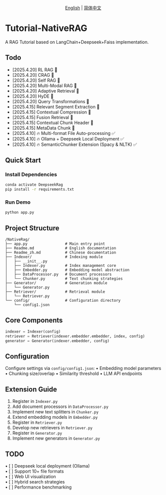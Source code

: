 

<p align="center">
  <a href="https://github.com/Hlufies/OneRAG/blob/main/Tutorial/NativeRag/Readme.md">English</a> | 
  <a href="https://github.com/Hlufies/OneRAG/blob/main/Tutorial/NativeRag/Readme_zh.md">简体中文</a>
</p>

# Tutorial-NativeRAG

A RAG Tutorial based on LangChain+Deepseek+Faiss implementation.

## Todo
- [2025.4.20]  RL RAG 🔄
- [2025.4.20]  CRAG 🔄
- [2025.4.20]  Self RAG 🔄
- [2025.4.20]  Multi-Modal RAG 🔄
- [2025.4.20]  Adaptive Retrieval 🔄
- [2025.4.20]  HyDE 🔄
- [2025.4.20]  Query Transformations 🔄
- [2025.4.15]  Relevant Segment Extraction 🔄
- [2025.4.15]  Contextual Compression 🔄
- [2025.4.15]  Fusion Retrieval 🔄
- [2025.4.15]  Contextual Chunk Header 🔄
- [2025.4.15]  MetaData Chunk 🔄
- [2025.4.10] 🔥 Multi-format File Auto-processing ✅
- [2025.4.10] 🔥 Ollama + Deepseek Local Deployment ✅
- [2025.4.10] 🔥 SemanticChunker Extension (Spacy & NLTK) ✅

## Quick Start
### Install Dependencies
```bash
conda activate DeepseekRag
pip install -r requirements.txt
```

### Run Demo
```bash
python app.py
```

## Project Structure

```
/NativeRag/
├── app.py                 # Main entry point
├── Readme.md              # English documentation
├── Readme_zh.md           # Chinese documentation
├── Indexer/               # Indexing module
│   ├── __init__.py
│   ├── Indexer.py         # Index management core
│   ├── Embedder.py        # Embedding model abstraction
│   ├── DataProcessor.py   # Document processors
│   └── Chunker.py         # Text chunking strategies
├── Generator/             # Generation module
│   └── Generator.py       
├── Retriever/             # Retrieval module
│   └── Retriever.py
└── config/                # Configuration directory
    └── config1.json
```

## Core Components

```python
indexer = Indexer(config)
retriever = Retriever(indexer.embedder.embedder, index, config)
generator = Generator(indexer.embedder, config)
```

## Configuration
Configure settings via `config/config1.json`:
• Embedding model parameters
• Chunking size/overlap
• Similarity threshold
• LLM API endpoints

## Extension Guide
1. Register in `Indexer.py`
2. Add document processors in `DataProcessor.py`
3. Implement new text splitters in `Chunker.py`
4. Extend embedding models in `Embedder.py`
5. Register in `Retriever.py`
6. Develop new retrievers in `Retriever.py`
7. Register in `Generator.py`
8. Implement new generators in `Generator.py`

## TODO
• [ ] Deepseek local deployment (Ollama)  
• [ ] Support 10+ file formats  
• [ ] Web UI visualization  
• [ ] Hybrid search strategies  
• [ ] Performance benchmarking  
